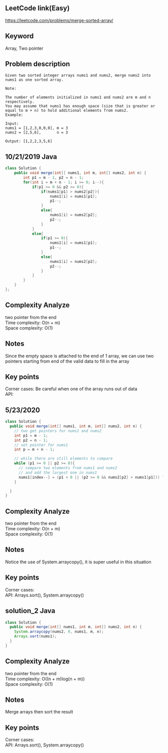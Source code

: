 ## LeetCode link(Easy)
https://leetcode.com/problems/merge-sorted-array/

## Keyword
Array, Two pointer

## Problem description
```
Given two sorted integer arrays nums1 and nums2, merge nums2 into nums1 as one sorted array.

Note:

The number of elements initialized in nums1 and nums2 are m and n respectively.
You may assume that nums1 has enough space (size that is greater or equal to m + n) to hold additional elements from nums2.
Example:

Input:
nums1 = [1,2,3,0,0,0], m = 3
nums2 = [2,5,6],       n = 3

Output: [1,2,2,3,5,6]
```
## 10/21/2019 Java

```java
class Solution {
    public void merge(int[] nums1, int m, int[] nums2, int n) {
        int p1 = m - 1, p2 = n - 1;
        for(int i = m + n - 1; i >= 0; i--){
            if(p1 >= 0 && p2 >= 0){
                if(nums1[p1] > nums2[p2]){
                    nums1[i] = nums1[p1];
                    p1--;
                }
                else{
                    nums1[i] = nums2[p2];
                    p2--;
                }
            }
            else{
                if(p1 >= 0){
                    nums1[i] = nums1[p1];
                    p1--;
                }
                else{
                    nums1[i] = nums2[p2];
                    p2--;
                }
            }
        }
    }
};
```

## Complexity Analyze
two pointer from the end\
Time complexity: O(n + m)\
Space complexity: O(1)

## Notes
Since the empty space is attached to the end of 1 array, we can use two pointers starting from end of the valid data to fill in the array

## Key points
Corner cases: Be careful when one of the array runs out of data\
API:

## 5/23/2020

```java
class Solution {
  public void merge(int[] nums1, int m, int[] nums2, int n) {
    // two get pointers for nums1 and nums2
    int p1 = m - 1;
    int p2 = n - 1;
    // set pointer for nums1
    int p = m + n - 1;

    // while there are still elements to compare
    while (p1 >= 0 || p2 >= 0){
      // compare two elements from nums1 and nums2 
      // and add the largest one in nums1 
      nums1[index--] = (p1 < 0 || (p2 >= 0 && nums2[p2] > nums1[p1])) ? nums2[p2--] : nums1[p1--];
    }

  }
}
```

## Complexity Analyze
two pointer from the end\
Time complexity: O(n + m)\
Space complexity: O(1)

## Notes
Notice the use of System.arraycopy(), it is super useful in this situation

## Key points
Corner cases: \
API: Arrays.sort(), System.arraycopy()

## solution_2 Java

```java
class Solution {
  public void merge(int[] nums1, int m, int[] nums2, int n) {
    System.arraycopy(nums2, 0, nums1, m, n);
    Arrays.sort(nums1);
  }
}
```

## Complexity Analyze
two pointer from the end\
Time complexity: O((n + m)log(n + m))\
Space complexity: O(1)

## Notes
Merge arrays then sort the result

## Key points
Corner cases: \
API: Arrays.sort(), System.arraycopy()

